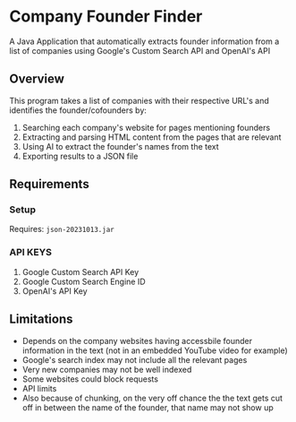 # Company Founder Finder 
A Java Application that automatically extracts founder information from a list of companies using Google's Custom Search API and OpenAI's API 

## Overview 

This program takes a list of companies with their respective URL's and identifies the founder/cofounders by:
1. Searching each company's website for pages mentioning founders
2. Extracting and parsing HTML content from the pages that are relevant 
3. Using AI to extract the founder's names from the text
4. Exporting results to a JSON file

## Requirements

### Setup
Requires: `json-20231013.jar`

### API KEYS

1. Google Custom Search API Key 
2. Google Custom Search Engine ID
3. OpenAI's API Key

## Limitations 
- Depends on the company websites having accessbile founder information in the text (not in an embedded YouTube video for example)
- Google's search index may not include all the relevant pages
- Very new companies may not be well indexed 
- Some websites could block requests 
- API limits 
- Also because of chunking, on the very off chance the the text gets cut off in between the name of the founder, that name may not show up

